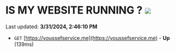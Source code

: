 # IS MY WEBSITE RUNNING ? [![](https://img.shields.io/static/v1?label=Sponsor&message=%E2%9D%A4&logo=GitHub&color=%23fe8e86)](https://github.com/sponsors/<username>)

Last updated: **3/31/2024, 2:46:10 PM**

- `GET` [https://youssefservice.me](https://youssefservice.me) - **Up** (139ms)
